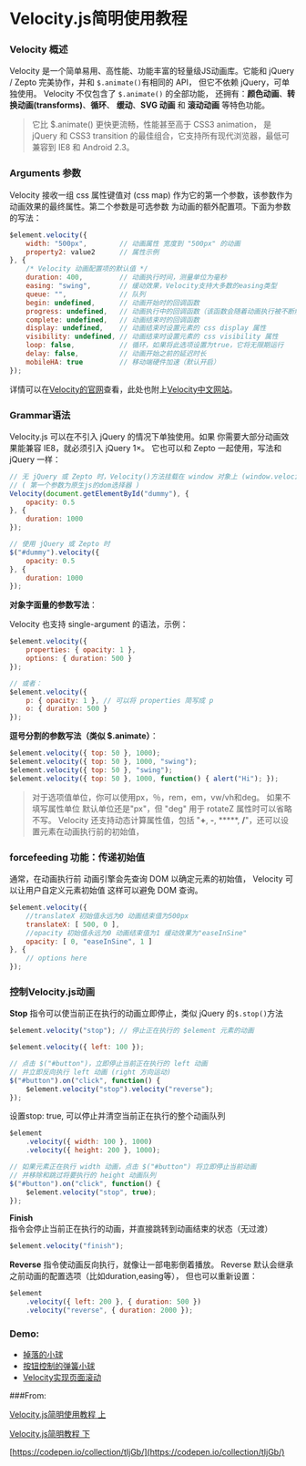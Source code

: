 # Velocity.js简明使用教程

###  Velocity 概述

Velocity 是一个简单易用、高性能、功能丰富的轻量级JS动画库。它能和 jQuery / Zepto 完美协作，并和 `$.animate()`有相同的 API， 但它不依赖 jQuery，可单独使用。 Velocity 不仅包含了 `$.animate()` 的全部功能， 还拥有：**颜色动画**、**转换动画(transforms)**、**循环**、 **缓动**、**SVG 动画** 和 **滚动动画** 等特色功能。

> 它比 $.animate() 更快更流畅，性能甚至高于 CSS3 animation， 是 jQuery 和 CSS3 transition 的最佳组合，它支持所有现代浏览器，最低可兼容到 IE8 和 Android 2.3。

### Arguments 参数

Velocity 接收一组 css 属性键值对 (css map) 作为它的第一个参数，该参数作为动画效果的最终属性。第二个参数是可选参数 为动画的额外配置项。下面为参数的写法：

```js
$element.velocity({
    width: "500px",        // 动画属性 宽度到 "500px" 的动画
    property2: value2      // 属性示例
}, {
    /* Velocity 动画配置项的默认值 */
    duration: 400,         // 动画执行时间，测量单位为毫秒
    easing: "swing",       // 缓动效果，Velocity支持大多数的easing类型
    queue: "",             // 队列
    begin: undefined,      // 动画开始时的回调函数
    progress: undefined,   // 动画执行中的回调函数（该函数会随着动画执行被不断触发）
    complete: undefined,   // 动画结束时的回调函数
    display: undefined,    // 动画结束时设置元素的 css display 属性
    visibility: undefined, // 动画结束时设置元素的 css visibility 属性
    loop: false,           // 循环，如果将此选项设置为true，它将无限期运行
    delay: false,          // 动画开始之前的延迟时长
    mobileHA: true         // 移动端硬件加速（默认开启）
});
```

详情可以在[Velocity的官网](http://velocityjs.org/#duration)查看，此处也附上[Velocity中文网站](http://www.mrfront.com/docs/velocity.js/option.html)。

### Grammar语法

Velocity.js 可以在不引入 jQuery 的情况下单独使用。如果 你需要大部分动画效果能兼容 IE8，就必须引入 jQuery 1×。 它也可以和 Zepto 一起使用，写法和 jQuery 一样：

```js
// 无 jQuery 或 Zepto 时，Velocity()方法挂载在 window 对象上 (window.velocity)
// ( 第一个参数为原生js的dom选择器 )
Velocity(document.getElementById("dummy"), {
    opacity: 0.5
}, {
    duration: 1000
});

// 使用 jQuery 或 Zepto 时
$("#dummy").velocity({
    opacity: 0.5
}, {
    duration: 1000
});
```

**对象字面量的参数写法**：

Velocity 也支持 single-argument 的语法，示例：

```js
$element.velocity({
    properties: { opacity: 1 },
    options: { duration: 500 }
});

// 或者：
$element.velocity({
    p: { opacity: 1 }, // 可以将 properties 简写成 p
    o: { duration: 500 }
});
```

**逗号分割的参数写法（类似 $.animate）**：

```js
$element.velocity({ top: 50 }, 1000);
$element.velocity({ top: 50 }, 1000, "swing");
$element.velocity({ top: 50 }, "swing");
$element.velocity({ top: 50 }, 1000, function() { alert("Hi"); });
```

> 对于选项值单位，你可以使用px，％，rem，em，vw/vh和deg。 如果不填写属性单位 默认单位还是"px"，但 "deg" 用于 rotateZ 属性时可以省略不写。 Velocity 还支持动态计算属性值，包括 "**+**, **-**, *****, **/**"，还可以设置元素在动画执行前的初始值，

### forcefeeding 功能：传递初始值

通常，在动画执行前 动画引擎会先查询 DOM 以确定元素的初始值， Velocity 可以让用户自定义元素初始值 这样可以避免 DOM 查询。

```js
$element.velocity({
    //translateX 初始值永远为0 动画结束值为500px
    translateX: [ 500, 0 ],
    //opacity 初始值永远为0 动画结束值为1 缓动效果为"easeInSine"
    opacity: [ 0, "easeInSine", 1 ]
}, {
  	// options here
});
```

### 控制Velocity.js动画

**Stop** 指令可以使当前正在执行的动画立即停止，类似 jQuery 的`$.stop()`方法

```js
$element.velocity("stop"); // 停止正在执行的 $element 元素的动画
```

```js
$element.velocity({ left: 100 });

// 点击 $("#button")，立即停止当前正在执行的 left 动画
// 并立即反向执行 left 动画 (right 方向运动)
$("#button").on("click", function() {
    $element.velocity("stop").velocity("reverse");
});
```

设置stop: true, 可以停止并清空当前正在执行的整个动画队列

```js
$element
    .velocity({ width: 100 }, 1000)
    .velocity({ height: 200 }, 1000);

// 如果元素正在执行 width 动画，点击 $("#button") 将立即停止当前动画
// 并移除和跳过将要执行的 height 动画队列
$("#button").on("click", function() {
    $element.velocity("stop", true);
});
```

**Finish** 指令会停止当前正在执行的动画，并直接跳转到动画结束的状态（无过渡）

```js
$element.velocity("finish");
```

**Reverse** 指令使动画反向执行，就像让一部电影倒着播放。 Reverse 默认会继承之前动画的配置选项（比如duration,easing等）， 但也可以重新设置：

```js
$element
    .velocity({ left: 200 }, { duration: 500 })
    .velocity("reverse", { duration: 2000 });
```

### Demo:

* [掉落的小球](https://codepen.io/qianduank/pen/QBbdLX)
* [按钮控制的弹簧小球](https://codepen.io/qianduank/pen/jpPyGb)
* [Velocity实现页面滚动](https://segmentfault.com/a/1190000009159742)

###From:

[Velocity.js简明使用教程 上](https://segmentfault.com/a/1190000009151459)

[Velocity.js简明教程 下](https://segmentfault.com/a/1190000009159742)

[https://codepen.io/collection/tIjGb/](https://codepen.io/collection/tIjGb/)

